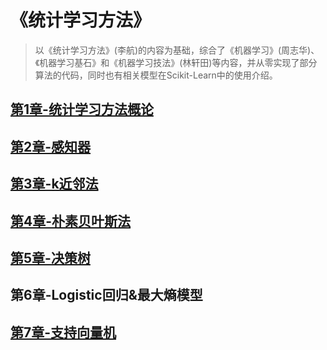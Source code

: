 # 《统计学习方法》

> 以《统计学习方法》(李航)的内容为基础，综合了《机器学习》(周志华)、《机器学习基石》和《机器学习技法》(林轩田)等内容，并从零实现了部分算法的代码，同时也有相关模型在Scikit-Learn中的使用介绍。

## [第1章-统计学习方法概论](https://github.com/LobbyBoy-Dray/Statistical-Learning-LiHang/blob/master/%E7%AC%AC1%E7%AB%A0-%E7%BB%9F%E8%AE%A1%E5%AD%A6%E4%B9%A0%E6%96%B9%E6%B3%95%E6%A6%82%E8%AE%BA.ipynb)

## [第2章-感知器](https://github.com/LobbyBoy-Dray/Statistical-Learning-LiHang/blob/master/%E7%AC%AC2%E7%AB%A0-%E6%84%9F%E7%9F%A5%E5%99%A8.ipynb)

## [第3章-k近邻法](https://github.com/LobbyBoy-Dray/Statistical-Learning-LiHang/blob/master/%E7%AC%AC3%E7%AB%A0-k%E8%BF%91%E9%82%BB%E6%B3%95.ipynb)

## [第4章-朴素贝叶斯法](https://github.com/LobbyBoy-Dray/Statistical-Learning-LiHang/blob/master/%E7%AC%AC4%E7%AB%A0-%E6%9C%B4%E7%B4%A0%E8%B4%9D%E5%8F%B6%E6%96%AF%E6%B3%95.ipynb)

## [第5章-决策树](https://github.com/LobbyBoy-Dray/Statistical-Learning-LiHang/blob/master/%E7%AC%AC5%E7%AB%A0-%E5%86%B3%E7%AD%96%E6%A0%91.ipynb)

## 第6章-Logistic回归&最大熵模型

## [第7章-支持向量机](https://github.com/LobbyBoy-Dray/Statistical-Learning-LiHang/blob/master/%E7%AC%AC7%E7%AB%A0-%E6%94%AF%E6%8C%81%E5%90%91%E9%87%8F%E6%9C%BA.ipynb)
